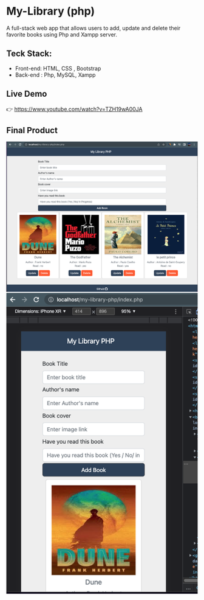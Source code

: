 # My-Library (php)
A full-stack web app that allows users to add, update and delete their favorite books using Php and Xampp server.

## Teck Stack:

- Front-end: HTML, CSS , Bootstrap
- Back-end : Php, MySQL,  Xampp

## Live Demo

👉 https://www.youtube.com/watch?v=TZH19wA00JA

## Final Product

![home-page](/assets/homePage.png)
![home-page](/assets/homePage2.png)
